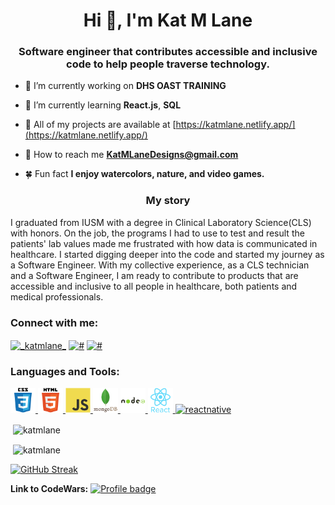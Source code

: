 <h1 align="center">Hi 👋, I'm Kat M Lane</h1>
<h3 align="center">Software engineer that contributes accessible and inclusive code to help people traverse technology.</h3>

- 🌾 I’m currently working on **DHS OAST TRAINING**

- 🌱 I’m currently learning **React.js**, **SQL**

- 🍂 All of my projects are available at [https://katmlane.netlify.app/](https://katmlane.netlify.app/)

- 🍃 How to reach me **KatMLaneDesigns@gmail.com**

- 🍀 Fun fact **I enjoy watercolors, nature, and video games.**

<h3 align="center"> My story </h3>

<p>I graduated from IUSM with a degree in Clinical Laboratory Science(CLS) with honors.
On the job, the programs I had to use to test and result the patients' lab values made me frustrated with how data is communicated in healthcare. 
I started digging deeper into the code and started my journey as a Software Engineer. 
With my collective experience, as a CLS technician and a Software Engineer, I am ready to contribute to products that are accessible and inclusive to all people in healthcare, both patients and medical professionals.</p>



<h3 align="left">Connect with me:</h3>
<p align="left">
<a href="https://katmlanedesigns.start.page" target="blank"><img align="center" src="https://github.com/katmlane/social-icons/blob/master/PNG/Color/Buffer.png?raw=true" alt="_katmlane_" height="30" width="40" /></a>
<a href="https://www.linkedin.com/in/katharinalane" target="blank"><img align="center" src="https://github.com/katmlane/social-icons/blob/master/SVG/Color/LinkedIN.svg" alt="#" height="30" width="40" /></a>
  <a href="https://twitter.com/_katmlane_" target="blank"><img align="center" src="https://github.com/katmlane/social-icons/blob/master/SVG/Color/Twitter.svg" alt="#" height="30" width="40" /></a>
 
</p>










<h3 align="left">Languages and Tools:</h3>
<p align="left"> <a href="https://www.w3schools.com/css/" target="_blank" rel="noreferrer"> <img src="https://raw.githubusercontent.com/devicons/devicon/master/icons/css3/css3-original-wordmark.svg" alt="css3" width="40" height="40"/> </a> <a href="https://www.w3.org/html/" target="_blank" rel="noreferrer"> <img src="https://raw.githubusercontent.com/devicons/devicon/master/icons/html5/html5-original-wordmark.svg" alt="html5" width="40" height="40"/> </a> <a href="https://developer.mozilla.org/en-US/docs/Web/JavaScript" target="_blank" rel="noreferrer"> <img src="https://raw.githubusercontent.com/devicons/devicon/master/icons/javascript/javascript-original.svg" alt="javascript" width="40" height="40"/> </a> <a href="https://www.mongodb.com/" target="_blank" rel="noreferrer"> <img src="https://raw.githubusercontent.com/devicons/devicon/master/icons/mongodb/mongodb-original-wordmark.svg" alt="mongodb" width="40" height="40"/> </a> <a href="https://nodejs.org" target="_blank" rel="noreferrer"> <img src="https://raw.githubusercontent.com/devicons/devicon/master/icons/nodejs/nodejs-original-wordmark.svg" alt="nodejs" width="40" height="40"/> </a> <a href="https://reactjs.org/" target="_blank" rel="noreferrer"> <img src="https://raw.githubusercontent.com/devicons/devicon/master/icons/react/react-original-wordmark.svg" alt="react" width="40" height="40"/> </a> <a href="https://reactnative.dev/" target="_blank" rel="noreferrer"> <img src="https://reactnative.dev/img/header_logo.svg" alt="reactnative" width="40" height="40"/> </a> </p>

<p>&nbsp;<img align="center" src="https://github-profile-summary-cards.vercel.app/api/cards/profile-details?username=katmlane&theme=vue" alt="katmlane" /></p>

<p>&nbsp;<img align="center" src="https://github-readme-stats.vercel.app/api/top-langs/?username=katmlane&theme=dark" alt="katmlane" /></p>


[![GitHub Streak](http://github-readme-streak-stats.herokuapp.com?user=katmlane&theme=dracula&date_format=M%20j%5B%2C%20Y%5D)](https://git.io/streak-stats)


**Link to CodeWars:** 
[![Profile badge](https://www.codewars.com/users/_katmlane_/badges/large)](https://www.codewars.com/users/_katmlane_)

